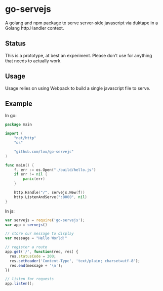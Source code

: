 go-servejs
==========

A golang and npm package to serve server-side javascript via duktape in a Golang http.Handler context.

Status
------

This is a prototype, at best an experiment. Please don't use for anything that needs to actually work.

Usage
-----

Usage relies on using Webpack to build a single javascript file to serve. 

Example
-------

In go:

```go
package main

import (
	"net/http"
	"os"

	"github.com/lox/go-servejs"
)

func main() {
	f, err := os.Open("./build/hello.js")
	if err != nil {
		panic(err)
	}

	http.Handle("/", servejs.New(f))
	http.ListenAndServe(":8000", nil)
}
```

In js:

```js
var servejs = require('go-servejs');
var app = servejs()

// store our message to display
var message = "Hello World!"

// register a route
app.get('/', function(req, res) {
  res.statusCode = 200;
  res.setHeader('Content-Type', 'text/plain; charset=utf-8');
  res.end(message + '\n');
})

// listen for requests
app.listen();
```